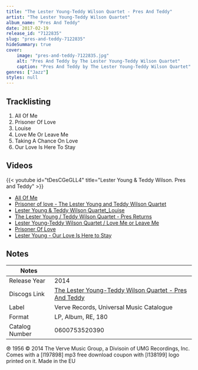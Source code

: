 ```yaml
---
title: "The Lester Young-Teddy Wilson Quartet - Pres And Teddy"
artist: "The Lester Young-Teddy Wilson Quartet"
album_name: "Pres And Teddy"
date: 2017-02-19
release_id: "7122835"
slug: "pres-and-teddy-7122835"
hideSummary: true
cover:
    image: "pres-and-teddy-7122835.jpg"
    alt: "Pres And Teddy by The Lester Young-Teddy Wilson Quartet"
    caption: "Pres And Teddy by The Lester Young-Teddy Wilson Quartet"
genres: ["Jazz"]
styles: null
---
```

## Tracklisting
1. All Of Me
2. Prisoner Of Love
3. Louise
4. Love Me Or Leave Me
5. Taking A Chance On Love
6. Our Love Is Here To Stay

## Videos
{{< youtube id="tDesCGeGLL4" title="Lester Young & Teddy Wilson.   Pres and Teddy" >}}
- [All Of Me](https://www.youtube.com/watch?v=cH77OyCq7PU)
- [Prisoner of love - The Lester Young and Teddy Wilson Quartet](https://www.youtube.com/watch?v=i0-gOlp56Ok)
- [Lester Young & Teddy Wilson Quartet_Louise](https://www.youtube.com/watch?v=NYc_X29JAdM)
- [The Lester Young / Teddy Wilson Quartet  - Pres Returns](https://www.youtube.com/watch?v=lvBjc-nBBBI)
- [Lester Young-Teddy Wilson Quartet / Love Me or Leave Me](https://www.youtube.com/watch?v=5GvTHaawtHg)
- [Prisoner Of Love](https://www.youtube.com/watch?v=yJb-03xp2ZU)
- [Lester Young - Our Love Is Here to Stay](https://www.youtube.com/watch?v=xWoGC0SFWzo)

## Notes
| Notes          |             |
| ---------------| ----------- |
| Release Year   | 2014 |
| Discogs Link   | [The Lester Young-Teddy Wilson Quartet - Pres And Teddy](https://www.discogs.com/release/7122835-The-Lester-Young-Teddy-Wilson-Quartet-Pres-And-Teddy) |
| Label          | Verve Records, Universal Music Catalogue |
| Format         | LP, Album, RE, 180 |
| Catalog Number | 0600753520390 |

℗ 1956 © 2014 The Verve Music Group, a Divisoin of UMG Recordings, Inc. Comes with a [l197898] mp3 free download coupon with [l138199] logo printed on it. Made in the EU
